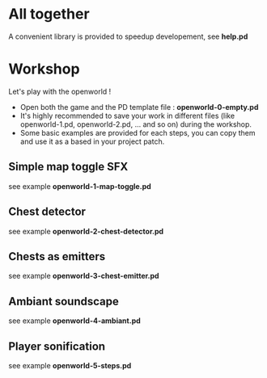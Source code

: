# All together

A convenient library is provided to speedup developement, see **help.pd**

# Workshop

Let's play with the openworld !

* Open both the game and the PD template file : **openworld-0-empty.pd**
* It's highly recommended to save your work in different files (like openworld-1.pd, openworld-2.pd, ... and so on) during the workshop.
* Some basic examples are provided for each steps, you can copy them and use it as a based in your project patch.

## Simple map toggle SFX

see example **openworld-1-map-toggle.pd**

## Chest detector

see example **openworld-2-chest-detector.pd**

## Chests as emitters

see example **openworld-3-chest-emitter.pd**

## Ambiant soundscape

see example **openworld-4-ambiant.pd**

## Player sonification

see example **openworld-5-steps.pd**



